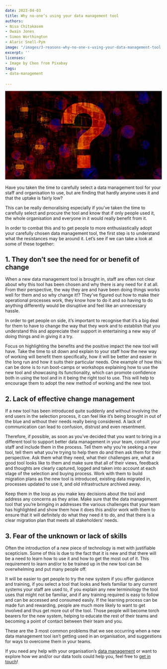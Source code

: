 ```yaml
---
date: 2023-04-03
title: Why no-one’s using your data management tool
authors:
- Nisa Chitakasem
- Owain Jones
- Simon Worthington
- Alaric Snell-Pym
image: "/images/3-reasons-why-no-one-s-using-your-data-management-tool.jpg"
excerpt: ''
licenses:
- Image by Chen from Pixabay
tags:
- data-management

---
```

![](/images/3-reasons-why-no-one-s-using-your-data-management-tool.jpg)

Have you taken the time to carefully select a data management tool for your staff and organisation to use, but are finding that hardly anyone uses it and that the uptake is fairly low?

This can be really demoralising especially if you’ve taken the time to carefully select and procure the tool and know that if only people used it, the whole organisation and everyone in it would really benefit from it.

In order to combat this and to get people to more enthusiastically adopt your carefully chosen data management tool, the first step is to understand what the resistances may be around it. Let’s see if we can take a look at some of these together:

## 1. They don’t see the need for or benefit of change

When a new data management tool is brought in, staff are often not clear about why this tool has been chosen and why there is any need for it at all. From their perspective, the way they are and have been doing things works well for them and so why change it!? They’ve figured out how to make their operational processes work, they know how to do it and so having to do anything differently would be disruptive and feel like an unnecessary hassle.

In order to get people on side, it’s important to recognise that it’s a big deal for them to have to change the way that they work and to establish that you understand this and appreciate their support in entertaining a new way of doing things and in giving it a try.

Focus on highlighting the benefits and the positive impact the new tool will have. Take the time to sit down and explain to your staff how the new way of working will benefit them specifically, how it will be better and easier in the long run and how it suits their particular needs. One example of how this can be done is to run boot-camps or workshops explaining how to use the new tool and showcasing its functionality, which can promote confidence both in using the tool and in it being the right tool to use. This will help to encourage them to adopt the new method of working and the new tool.

## 2. Lack of effective change management

If a new tool has been introduced quite suddenly and without involving the end users in the selection process, it can feel like it’s being brought in out of the blue and without their needs really being considered. A lack of communication can lead to confusion, distrust and even resentment.

Therefore, if possible, as soon as you’ve decided that you want to bring in a different tool to support better data management in your team, consult your staff and include them in the process. Tell them why you’re seeking a new tool, tell them what you’re trying to help them do and then ask them for their perspective. Ask them what they need, what their challenges are, what a good tool looks like to them and make sure that all of their views, feedback and thoughts are clearly captured, logged and taken into account at each stage of the selection and buying process. Work with them to build migration plans as the new tool is introduced, existing data migrated in, processes updated to use it, and old infrastructure archived away.

Keep them in the loop as you make key decisions about the tool and address any concerns as they arise. Make sure that the data management tool that you’re bringing in addresses the various challenges that your team has highlighted and show them how it does this and/or work with them to ensure that it will definitely do what they need it to do, and that there is a clear migration plan that meets all stakeholders’ needs.

## 3. Fear of the unknown or lack of skills

Often the introduction of a new piece of technology is met with justifiable scepticism. Some of this is due to the fact that it is new and that there will be a need to learn how to use it and how to get the most out of it. This requirement to learn and/or to be trained up in the new tool can be overwhelming and put many people off.

It will be easier to get people to try the new system if you offer guidance and training, if you select a tool that looks and feels familiar to any current systems your staff are used to, if you explain any new terminology the tool uses that might not be familiar, and if any training required is easy to follow and can be accessed and consumed easily. If the learning process can be made fun and rewarding, people are much more likely to want to get involved and thus get more out of the tool. Those people will become torch bearers for the new system, helping to educate the rest of their teams and becoming a point of contact between their team and you.

These are the 3 most common problems that we see occurring when a new data management tool isn’t getting used in an organisation, and suggestions for ways to overcome them in your teams.

If you need any help with your organisation’s [data management]() or want to explore how we and/or our data tools could help you, feel free to [get in touch]()!